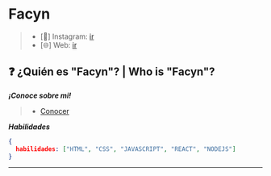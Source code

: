 # __Facyn__

> - [📸] Instagram: [ir](https://www.instagram.com/facynnn/)
> - [🌐] Web: [ir](https://www.facyn.xyz)

## ❓ ¿Quién es "Facyn"? | Who is "Facyn"?

**_¡Conoce sobre mi!_**

> - [Conocer](https://www.facyn.xyz)

**_Habilidades_**

```json
{
  habilidades: ["HTML", "CSS", "JAVASCRIPT", "REACT", "NODEJS"]
}
```

***
